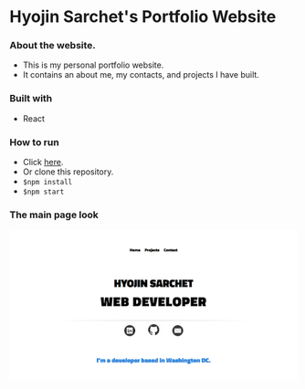 # Hyojin Sarchet's Portfolio Website

### About the website.

* This is my personal portfolio website.
* It contains an about me, my contacts, and projects I have built.

### Built with

* React

### How to run

* Click [here](http://hyojin.surge.sh/).
* Or clone this repository.
* `$npm install`
* `$npm start`

### The main page look

![main](./my-app/public/images/portfolio-main.png)
